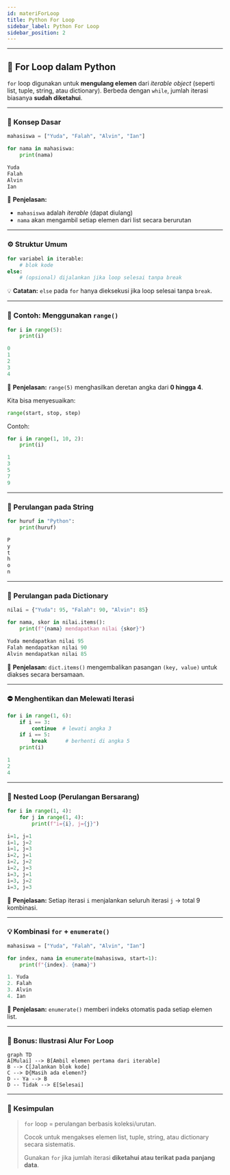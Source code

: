 ```yaml
---
id: materiForLoop
title: Python For Loop
sidebar_label: Python For Loop
sidebar_position: 2
---
```


---

## 🔁 For Loop dalam Python

`for` loop digunakan untuk **mengulang elemen** dari *iterable object* (seperti list, tuple, string, atau dictionary). Berbeda dengan `while`, jumlah iterasi biasanya **sudah diketahui**.

---

### 🧠 Konsep Dasar

```py title="for_dasar.py"
mahasiswa = ["Yuda", "Falah", "Alvin", "Ian"]

for nama in mahasiswa:
    print(nama)
```

```py title="output"
Yuda
Falah
Alvin
Ian
```

📘 **Penjelasan:**

* `mahasiswa` adalah *iterable* (dapat diulang)
* `nama` akan mengambil setiap elemen dari list secara berurutan

---

### ⚙️ Struktur Umum

```py
for variabel in iterable:
    # blok kode
else:
    # (opsional) dijalankan jika loop selesai tanpa break
```

💡 **Catatan:** `else` pada `for` hanya dieksekusi jika loop selesai tanpa `break`.

---

### 🎯 Contoh: Menggunakan `range()`

```py title="for_range.py"
for i in range(5):
    print(i)
```

```py title="output"
0
1
2
3
4
```

📘 **Penjelasan:**
`range(5)` menghasilkan deretan angka dari **0 hingga 4**.

Kita bisa menyesuaikan:

```py
range(start, stop, step)
```

Contoh:

```py title="for_range_custom.py"
for i in range(1, 10, 2):
    print(i)
```

```py title="output"
1
3
5
7
9
```

---

### 🔁 Perulangan pada String

```py title="for_string.py"
for huruf in "Python":
    print(huruf)
```

```py title="output"
P
y
t
h
o
n
```

---

### 🧱 Perulangan pada Dictionary

```py title="for_dictionary.py"
nilai = {"Yuda": 95, "Falah": 90, "Alvin": 85}

for nama, skor in nilai.items():
    print(f"{nama} mendapatkan nilai {skor}")
```

```py title="output"
Yuda mendapatkan nilai 95
Falah mendapatkan nilai 90
Alvin mendapatkan nilai 85
```

📘 **Penjelasan:**
`dict.items()` mengembalikan pasangan `(key, value)` untuk diakses secara bersamaan.

---

### ⛔ Menghentikan dan Melewati Iterasi

```py title="for_break_continue.py"
for i in range(1, 6):
    if i == 3:
        continue  # lewati angka 3
    if i == 5:
        break      # berhenti di angka 5
    print(i)
```

```py title="output"
1
2
4
```

---

### 🔄 Nested Loop (Perulangan Bersarang)

```py title="nested_for.py"
for i in range(1, 4):
    for j in range(1, 4):
        print(f"i={i}, j={j}")
```

```py title="output"
i=1, j=1
i=1, j=2
i=1, j=3
i=2, j=1
i=2, j=2
i=2, j=3
i=3, j=1
i=3, j=2
i=3, j=3
```

📘 **Penjelasan:**
Setiap iterasi `i` menjalankan seluruh iterasi `j` → total 9 kombinasi.

---

### 💡 Kombinasi `for` + `enumerate()`

```py title="for_enumerate.py"
mahasiswa = ["Yuda", "Falah", "Alvin", "Ian"]

for index, nama in enumerate(mahasiswa, start=1):
    print(f"{index}. {nama}")
```

```py title="output"
1. Yuda
2. Falah
3. Alvin
4. Ian
```

📘 **Penjelasan:**
`enumerate()` memberi indeks otomatis pada setiap elemen list.

---

### 🧩 Bonus: Ilustrasi Alur For Loop

```mermaid
graph TD
A[Mulai] --> B[Ambil elemen pertama dari iterable]
B --> C[Jalankan blok kode]
C --> D{Masih ada elemen?}
D -- Ya --> B
D -- Tidak --> E[Selesai]
```

---

### 📘 Kesimpulan

> `for` loop = perulangan berbasis koleksi/urutan.
>
> Cocok untuk mengakses elemen list, tuple, string, atau dictionary secara sistematis.
>
> Gunakan `for` jika jumlah iterasi **diketahui atau terikat pada panjang data**.


